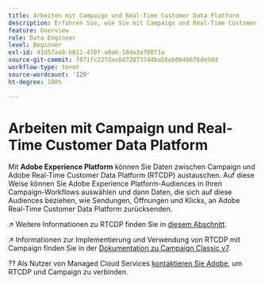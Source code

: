 ```yaml
---
title: Arbeiten mit Campaign und Real-Time Customer Data Platform
description: Erfahren Sie, wie Sie mit Campaign und Real-Time Customer Data Platform arbeiten können
feature: Overview
role: Data Engineer
level: Beginner
exl-id: d1d57aa8-b811-470f-a8a6-18da3a700f1a
source-git-commit: f071fc227dac6d72873744ba56eb0b4b676de5dd
workflow-type: tm+mt
source-wordcount: '129'
ht-degree: 100%

---
```


# Arbeiten mit Campaign und Real-Time Customer Data Platform

Mit **Adobe Experience Platform** können Sie Daten zwischen Campaign und Adobe Real-Time Customer Data Platform (RTCDP) austauschen. Auf diese Weise können Sie Adobe Experience Platform-Audiences in Ihren Campaign-Workflows auswählen und dann Daten, die sich auf diese Audiences beziehen, wie Sendungen, Öffnungen und Klicks, an Adobe Real-Time Customer Data Platform zurücksenden.

↗️ Weitere Informationen zu RTCDP finden Sie in [diesem Abschnitt](https://experienceleague.adobe.com/docs/experience-platform/rtcdp/overview.html?lang=de).

↗️ Informationen zur Implementierung und Verwendung von RTCDP mit Campaign finden Sie in der [Dokumentation zu Campaign Classic v7](https://experienceleague.adobe.com/docs/campaign-classic/using/integrating-with-adobe-experience-cloud/aep-sources-destinations/get-started-sources-destinations.html?lang=de#integrating-with-adobe-experience-cloud).

?? Als Nutzer von Managed Cloud Services [kontaktieren Sie Adobe](../start/campaign-faq.md#support), um RTCDP und Campaign zu verbinden.
